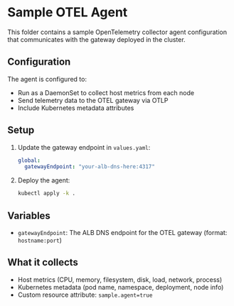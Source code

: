 # Sample OTEL Agent

This folder contains a sample OpenTelemetry collector agent configuration that communicates with the gateway deployed in the cluster.

## Configuration

The agent is configured to:
- Run as a DaemonSet to collect host metrics from each node
- Send telemetry data to the OTEL gateway via OTLP
- Include Kubernetes metadata attributes

## Setup

1. Update the gateway endpoint in `values.yaml`:
   ```yaml
   global:
     gatewayEndpoint: "your-alb-dns-here:4317"
   ```

2. Deploy the agent:
   ```bash
   kubectl apply -k .
   ```

## Variables

- `gatewayEndpoint`: The ALB DNS endpoint for the OTEL gateway (format: `hostname:port`)

## What it collects

- Host metrics (CPU, memory, filesystem, disk, load, network, process)
- Kubernetes metadata (pod name, namespace, deployment, node info)
- Custom resource attribute: `sample.agent=true`